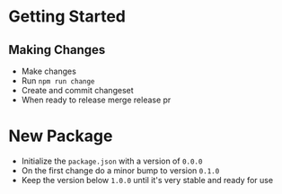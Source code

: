 # Getting Started

## Making Changes

- Make changes
- Run `npm run change`
- Create and commit changeset
- When ready to release merge release pr

# New Package

- Initialize the `package.json` with a version of `0.0.0`
- On the first change do a minor bump to version `0.1.0`
- Keep the version below `1.0.0` until it's very stable and ready for use
